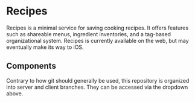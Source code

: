 # Recipes

Recipes is a minimal service for saving cooking recipes.
It offers features such as shareable menus, ingredient inventories, and a tag-based organizational system.
Recipes is currently available on the web, but may eventually make its way to iOS.

## Components

Contrary to how git should generally be used, this repository is organized into server and client branches.
They can be accessed via the dropdown above.
